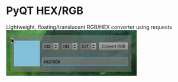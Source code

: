 # PyQT HEX/RGB
Lightweight, floating/translucent RGB/HEX converter using requests
![screenshot](https://github.com/josephclaytonhansen/rgb-hex-qt-light/blob/main/2021-09-18%2018_14_49-RGB_HEX.png)

